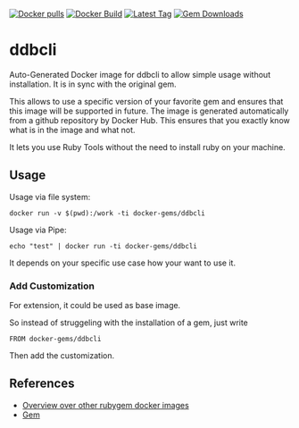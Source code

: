 [![Docker pulls](https://img.shields.io/docker/pulls/rubygem/ddbcli.svg)](https://hub.docker.com/r/rubygem/ddbcli/)
[![Docker Build](https://img.shields.io/docker/automated/rubygem/ddbcli.svg)](https://hub.docker.com/r/rubygem/ddbcli/)
[![Latest Tag](https://img.shields.io/github/tag/docker-rubygem/ddbcli.svg)](https://hub.docker.com/r/rubygem/ddbcli/)
[![Gem Downloads](https://img.shields.io/gem/dt/ddbcli.svg)](https://rubygems.org/gems/ddbcli/)
# ddbcli

Auto-Generated Docker image for ddbcli to allow simple usage without installation.
It is in sync with the original gem.

This allows to use a specific version of your favorite gem and ensures that this image will be supported in future.
The image is generated automatically from a github repository by Docker Hub.
This ensures that you exactly know what is in the image and what not.

It lets you use Ruby Tools without the need to install ruby on your machine.

## Usage

Usage via file system:

`docker run -v $(pwd):/work -ti docker-gems/ddbcli`

Usage via Pipe:

`echo "test" | docker run -ti docker-gems/ddbcli`

It depends on your specific use case how your want to use it.

### Add Customization

For extension, it could be used as base image.

So instead of struggeling with the installation of a gem, just write

`FROM docker-gems/ddbcli`

Then add the customization.

## References

 - [Overview over other rubygem docker images](https://github.com/thinkbot/docker-rubygem)
 - [Gem](https://rubygems.org/gems/ddbcli/)

